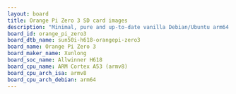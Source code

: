 ```yaml
---
layout: board
title: Orange Pi Zero 3 SD card images
description: "Minimal, pure and up-to-date vanilla Debian/Ubuntu arm64 SD card images for Orange Pi Zero 3 by Xunlong, SoC: Allwinner H618, CPU ISA: armv8"
board_id: orange_pi_zero3
board_dtb_name: sun50i-h618-orangepi-zero3
board_name: Orange Pi Zero 3
board_maker_name: Xunlong
board_soc_name: Allwinner H618
board_cpu_name: ARM Cortex A53 (armv8)
board_cpu_arch_isa: armv8
board_cpu_arch_debian: arm64
---
```

